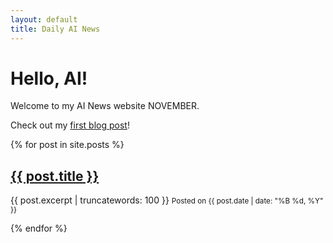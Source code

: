 ```yaml
---
layout: default
title: Daily AI News
---
```


# Hello, AI!

Welcome to my AI News website NOVEMBER.

Check out my [first blog post](./_posts/2024-09-29-and-so-it-begins.md)!



{% for post in site.posts %}
    
## <a href="{{ post.url | relative_url }}">{{ post.title }}</a>
{{ post.excerpt | truncatewords: 100 }}
<small>Posted on {{ post.date | date: "%B %d, %Y" }}</small>
    
{% endfor %}

